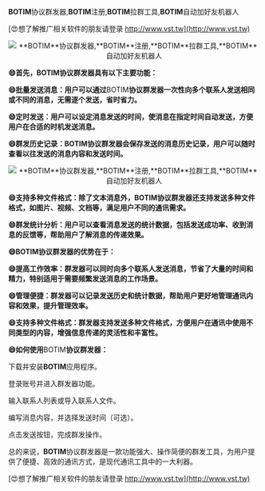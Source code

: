 **BOTIM**协议群发器,**BOTIM**注册,**BOTIM**拉群工具,**BOTIM**自动加好友机器人

[😍想了解推广相关软件的朋友请登录 http://www.vst.tw](http://www.vst.tw)

 <center><img src="https://vst.tw/MP4/tuiguang/png/7.png" alt="**BOTIM**协议群发器,**BOTIM**注册,**BOTIM**拉群工具,**BOTIM**自动加好友机器人"></center>

**😄首先，**BOTIM**协议群发器具有以下主要功能：**

**😄批量发送消息：用户可以通过**BOTIM**协议群发器一次性向多个联系人发送相同或不同的消息，无需逐个发送，省时省力。**

**😄定时发送：用户可以设定消息发送的时间，使消息在指定时间自动发送，方便用户在合适的时机发送消息。**

**😄群发历史记录：**BOTIM**协议群发器会保存发送的消息历史记录，用户可以随时查看以往发送的消息内容和发送时间。**

 <center><img src="https://vst.tw/MP4/tuiguang/png/5.png" alt="**BOTIM**协议群发器,**BOTIM**注册,**BOTIM**拉群工具,**BOTIM**自动加好友机器人"></center>

**😄支持多种文件格式：除了文本消息外，**BOTIM**协议群发器还支持发送多种文件格式，如图片、视频、文档等，满足用户不同的通讯需求。**

**😄群发统计分析：用户可以查看消息发送的统计数据，包括发送成功率、收到消息的反馈等，帮助用户了解消息的传递效果。**

**😄**BOTIM**协议群发器的优势在于：**

**😄提高工作效率：群发器可以同时向多个联系人发送消息，节省了大量的时间和精力，特别适用于需要频繁发送消息的工作场景。**

**😄管理便捷：群发器可以记录发送历史和统计数据，帮助用户更好地管理通讯内容和效果，提升管理效率。**

**😄支持多种文件格式：群发器支持发送多种文件格式，方便用户在通讯中使用不同类型的内容，增强信息传递的灵活性和丰富性。**

**😄如何使用**BOTIM**协议群发器：**

下载并安装**BOTIM**应用程序。

登录账号并进入群发器功能。

输入联系人列表或导入联系人文件。

编写消息内容，并选择发送时间（可选）。

点击发送按钮，完成群发操作。

总的来说，**BOTIM**协议群发器是一款功能强大、操作简便的群发工具，为用户提供了便捷、高效的通讯方式，是现代通讯工具中的一大利器。

[😍想了解推广相关软件的朋友请登录 http://www.vst.tw](http://www.vst.tw)



